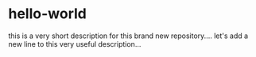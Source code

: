 # hello-world
this is a very short description for this brand new repository....
let's add a new line to this very useful description...
